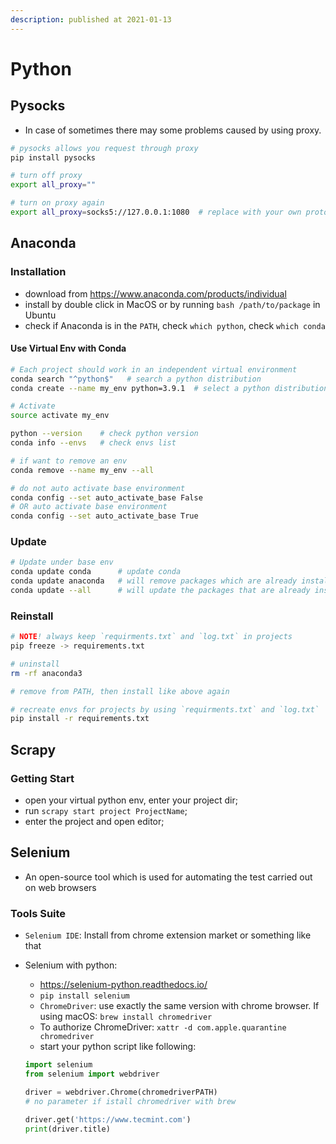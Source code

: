 ```yaml
---
description: published at 2021-01-13
---
```


# Python

## Pysocks

- In case of sometimes there may some problems caused by using proxy.

```bash
# pysocks allows you request through proxy
pip install pysocks

# turn off proxy
export all_proxy=""

# turn on proxy again
export all_proxy=socks5://127.0.0.1:1080  # replace with your own protocol and port
```

## Anaconda

### Installation

- download from <https://www.anaconda.com/products/individual>
- install by double click in MacOS or by running `bash /path/to/package` in Ubuntu
- check if Anaconda is in the `PATH`, check `which python`, check `which conda`

#### Use Virtual Env with Conda

```bash
# Each project should work in an independent virtual environment
conda search "^python$"   # search a python distribution
conda create --name my_env python=3.9.1  # select a python distribution

# Activate
source activate my_env

python --version    # check python version
conda info --envs   # check envs list

# if want to remove an env
conda remove --name my_env --all

# do not auto activate base environment
conda config --set auto_activate_base False
# OR auto activate base environment
conda config --set auto_activate_base True
```

### Update

```bash
# Update under base env
conda update conda      # update conda
conda update anaconda   # will remove packages which are already installed and install whole new version
conda update --all      # will update the packages that are already installed
```

### Reinstall

```bash
# NOTE! always keep `requirments.txt` and `log.txt` in projects
pip freeze -> requirements.txt

# uninstall
rm -rf anaconda3

# remove from PATH, then install like above again

# recreate envs for projects by using `requirments.txt` and `log.txt`
pip install -r requirements.txt
```

## Scrapy

### Getting Start

- open  your virtual python env, enter your project dir;
- run `scrapy start project ProjectName`;
- enter the project and open editor;


## Selenium

- An open-source tool which is used for automating the test carried out on web browsers

### Tools Suite

- `Selenium IDE`: Install from chrome extension market or something like that

- Selenium with python:
  - <https://selenium-python.readthedocs.io/>
  - `pip install selenium`
  - `ChromeDriver`: use exactly the same version with chrome browser.
    If using macOS: `brew install chromedriver`
  - To authorize ChromeDriver: `xattr -d com.apple.quarantine chromedriver`
  - start your python script like following:

  ```python
  import selenium
  from selenium import webdriver

  driver = webdriver.Chrome(chromedriverPATH)
  # no parameter if istall chromedriver with brew

  driver.get('https://www.tecmint.com')
  print(driver.title)
  ```
